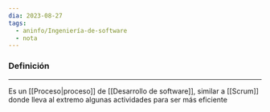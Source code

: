 ```yaml
---
dia: 2023-08-27
tags:
  - aninfo/Ingeniería-de-software
  - nota
---
```

### Definición
---
Es un [[Proceso|proceso]] de [[Desarrollo de software]], similar a [[Scrum]] donde lleva al extremo algunas actividades para ser más eficiente